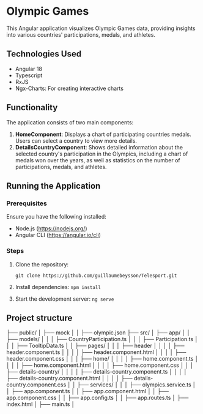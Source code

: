 # Olympic Games

This Angular application visualizes Olympic Games data, providing insights into various countries' participations, medals, and athletes.

## Technologies Used

- Angular 18
- Typescript
- RxJS
- Ngx-Charts: For creating interactive charts

## Functionality

The application consists of two main components:

1. **HomeComponent**: Displays a chart of participating countries medals. Users can select a country to view more details.
2. **DetailsCountryComponent**: Shows detailed information about the selected country's participation in the Olympics, including a chart of medals won over the years, as well as statistics on the number of participations, medals, and athletes.

## Running the Application

### Prerequisites

Ensure you have the following installed:

- Node.js (https://nodejs.org/)
- Angular CLI (https://angular.io/cli)

### Steps

1. Clone the repository:
   
   `git clone https://github.com/guillaumebeysson/Telesport.git`

2. Install dependencies:
    `npm install`

3. Start the development server:
    `ng serve`

## Project structure

├── public/
│   ├── mock
│   │   ├── olympic.json
├── src/
│   ├── app/
│   │   ├── models/
│   │   │   ├── CountryParticipation.ts
│   │   │   ├── Participation.ts
│   │   │   ├── TooltipData.ts
│   │   ├── pages/
│   │   │   ├── header
│   │   │   │   ├── header.component.ts
│   │   │   │   ├── header.component.html
│   │   │   │   ├── header.component.css
│   │   │   ├── home/
│   │   │   │   ├── home.component.ts
│   │   │   │   ├── home.component.html
│   │   │   │   ├── home.component.css
│   │   │   ├── details-country/
│   │   │   │   ├── details-country.component.ts
│   │   │   │   ├── details-country.component.html
│   │   │   │   ├── details-country.component.css
│   │   ├── services/
│   │   │   ├── olympics.service.ts
│   │   ├── app.component.ts
│   │   ├── app.component.html
│   │   ├── app.component.css
│   │   ├── app.config.ts
│   │   ├── app.routes.ts
│   ├── index.html
│   ├── main.ts
│ 
